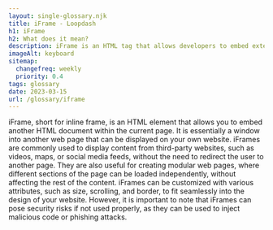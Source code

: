 ```yaml
--- 
layout: single-glossary.njk
title: iFrame - Loopdash
h1: iFrame
h2: What does it mean?
description: iFrame is an HTML tag that allows developers to embed external content within a webpage, which can be used in Wordpress to display content from other websites or applications.
imageAlt: keyboard
sitemap:
  changefreq: weekly
  priority: 0.4
tags: glossary
date: 2023-03-15
url: /glossary/iframe
---
```


iFrame, short for inline frame, is an HTML element that allows you to embed another HTML document within the current page. It is essentially a window into another web page that can be displayed on your own website. iFrames are commonly used to display content from third-party websites, such as videos, maps, or social media feeds, without the need to redirect the user to another page. They are also useful for creating modular web pages, where different sections of the page can be loaded independently, without affecting the rest of the content. iFrames can be customized with various attributes, such as size, scrolling, and border, to fit seamlessly into the design of your website. However, it is important to note that iFrames can pose security risks if not used properly, as they can be used to inject malicious code or phishing attacks.
